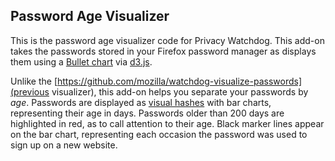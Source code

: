 Password Age Visualizer
-------------------------

This is the password age visualizer code for Privacy Watchdog. This add-on takes the passwords stored in your Firefox password manager as displays them using a [Bullet chart](http://mbostock.github.com/d3/ex/bullet.html) via [d3.js](http://mbostock.github.com/d3).

Unlike the [https://github.com/mozilla/watchdog-visualize-passwords](previous visualizer), this add-on helps you separate your passwords by *age*. Passwords are displayed as [visual hashes](http://connectioni.st/2011/12/visual-password-hashing-for-your.html) with bar charts, representing their age in days. Passwords older than 200 days are highlighted in red, as to call attention to their age. Black marker lines appear on the bar chart, representing each occasion the password was used to sign up on a new website.
